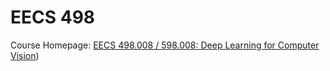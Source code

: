 # EECS 498

Course Homepage: [EECS 498.008 / 598.008: Deep Learning for Computer Vision](https://web.eecs.umich.edu/~justincj/teaching/eecs498/WI2022/))
